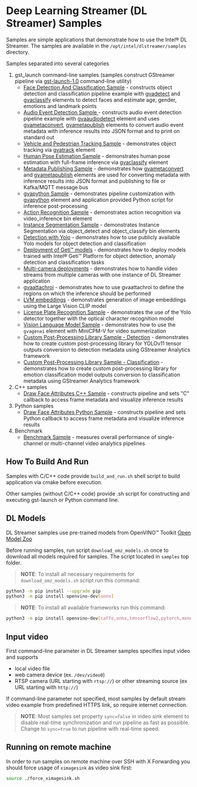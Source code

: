 # Deep Learning Streamer (DL Streamer) Samples

Samples are simple applications that demonstrate how to use the Intel® DL Streamer. The samples are available in the `/opt/intel/dlstreamer/samples` directory.

Samples separated into several categories
1. gst_launch command-line samples (samples construct GStreamer pipeline via [gst-launch-1.0](https://gstreamer.freedesktop.org/documentation/tools/gst-launch.html) command-line utility)
    * [Face Detection And Classification Sample](./gst_launch/face_detection_and_classification/README.md) - constructs object detection and classification pipeline example with [gvadetect](../../../dl-streamer/docs/source/elements/gvadetect.md) and [gvaclassify](../../../dl-streamer/docs/source/elements/gvaclassify.md) elements to detect faces and estimate age, gender, emotions and landmark points
    * [Audio Event Detection Sample ](./gst_launch/audio_detect/README.md) - constructs audio event detection pipeline example with [gvaaudiodetect](../../../dl-streamer/docs/source/elements/gvaaudiodetect.md) element and uses  [gvametaconvert](../../../dl-streamer/docs/source/elements/gvametaconvert.md), [gvametapublish](../../../dl-streamer/docs/source/elements/gvametapublish.md) elements to convert audio event metadata with inference results into JSON format and to print on standard out
    * [Vehicle and Pedestrian Tracking Sample](./gst_launch/vehicle_pedestrian_tracking/README.md) - demonstrates object tracking via [gvatrack](../../../dl-streamer/docs/source/elements/gvatrack.md) element
    * [Human Pose Estimation Sample](./gst_launch/human_pose_estimation/README.md) - demonstrates human pose estimation with full-frame inference via [gvaclassify](../../../dl-streamer/docs/source/elements/gvaclassify.md) element
    * [Metadata Publishing Sample](./gst_launch/metapublish/README.md) - demonstrates how [gvametaconvert](../../../dl-streamer/docs/source/elements/gvametaconvert.md) and [gvametapublish](../../../dl-streamer/docs/source/elements/gvametapublish.md) elements are used for converting metadata with inference results into JSON format and publishing to file or Kafka/MQTT message bus
    * [gvapython Sample](./gst_launch/gvapython/face_detection_and_classification/README.md) - demonstrates pipeline customization with [gvapython](../../../dl-streamer/docs/source/elements/gvapython.md) element and application provided Python script for inference post-processing
    * [Action Recognition Sample](./gst_launch/action_recognition/README.md) - demonstrates action recognition via video_inference bin element
    * [Instance Segmentation Sample](./gst_launch/instance_segmentation/README.md) - demonstrates Instance Segmentation via object_detect and object_classify bin elements
    * [Detection with Yolo](./gst_launch/detection_with_yolo/README.md) - demonstrates how to use publicly available Yolo models for object detection and classification
    * [Deployment of Geti™ models](./gst_launch/geti_deployment/README.md) - demonstrates how to deploy models trained with Intel® Geti™ Platform for object detection, anomaly detection and classification tasks
    * [Multi-camera deployments](./gst_launch/multi_stream/README.md) - demonstrates how to handle video streams from multiple cameras with one instance of DL Streamer application
    * [gvaattachroi](./gst_launch/gvaattachroi/README.md) - demonstrates how to use gvaattachroi to define the regions on which the inference should be performed
    * [LVM embeddings](./gst_launch/lvm/README.md) - demonstrates generation of image embeddings using the Large Vision CLIP model
    * [License Plate Recognition Sample](./gst_launch/license_plate_recognition/README.md) - demonstrates the use of the Yolo detector together with the optical character recognition model
    * [Vision Language Model Sample](./gst_launch/gvagenai/README.md) - demonstrates how to use the `gvagenai` element with MiniCPM-V for video summerization
    * [Custom Post-Processing Library Sample - Detection](./gst_launch/custom_postproc/detect/README.md) - demonstrates how to create custom post-processing library for YOLOv11 tensor outputs conversion to detection metadata using GStreamer Analytics framework
    * [Custom Post-Processing Library Sample - Classification](./gst_launch/custom_postproc/classify/README.md) - demonstrates how to create custom post-processing library for emotion classification model outputs conversion to classification metadata using GStreamer Analytics framework
2. C++ samples
    * [Draw Face Attributes C++ Sample](./cpp/draw_face_attributes/README.md) - constructs pipeline and sets "C" callback to access frame metadata and visualize inference results
3. Python samples
    * [Draw Face Attributes Python Sample](./python/draw_face_attributes/README.md) - constructs pipeline and sets Python callback to access frame metadata and visualize inference results
4. Benchmark
    * [Benchmark Sample](./benchmark/README.md) - measures overall performance of single-channel or multi-channel video analytics pipelines

## How To Build And Run

Samples with C/C++ code provide `build_and_run.sh` shell script to build application via cmake before execution.

Other samples (without C/C++ code) provide .sh script for constructing and executing gst-launch or Python command line.

## DL Models

DL Streamer samples use pre-trained models from OpenVINO™ Toolkit [Open Model Zoo](https://github.com/openvinotoolkit/open_model_zoo)

Before running samples, run script `download_omz_models.sh` once to download all models required for samples. The script located in `samples` top folder.
> **NOTE**: To install all necessary requirements for `download_omz_models.sh` script run this command:
```sh
python3 -m pip install --upgrade pip
python3 -m pip install openvino-dev[onnx]
```
> **NOTE**: To install all available frameworks run this command:
```sh
python3 -m pip install openvino-dev[caffe,onnx,tensorflow2,pytorch,mxnet]
```

## Input video

First command-line parameter in DL Streamer samples specifies input video and supports
* local video file
* web camera device (ex. `/dev/video0`)
* RTSP camera (URL starting with `rtsp://`) or other streaming source (ex URL starting with `http://`)

If command-line parameter not specified, most samples by default stream video example from predefined HTTPS link, so require internet connection.

> **NOTE**: Most samples set property `sync=false` in video sink element to disable real-time synchronization and run pipeline as fast as possible. Change to `sync=true` to run pipeline with real-time speed.

## Running on remote machine

In order to run samples on remote machine over SSH with X Forwarding you should force usage of `ximagesink` as video sink first:
```sh
source ./force_ximagesink.sh
```
